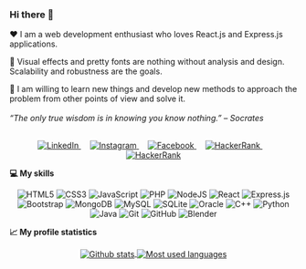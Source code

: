 ###  Hi there :wave:

:heart: I am a web development enthusiast who loves React.js and Express.js applications.

:triangular_ruler: Visual effects and pretty fonts are nothing without analysis and design. Scalability and robustness are the goals.

:closed_book: I am willing to learn new things and develop new methods to approach the problem from other points of view and solve it.
<br><br>
*“The only true wisdom is in knowing you know nothing.” – Socrates*
<br><br>

<p align="center">
	<a href="https://www.linkedin.com/in/thiagopereira98">
		<img alt="LinkedIn" src="https://img.shields.io/badge/thiagopereira98%20-%230077B5.svg?&style=for-the-badge&logo=linkedin&logoColor=white"/>
	</a>
	&nbsp;&nbsp;&nbsp;
	<a href="https://www.instagram.com/thiagod.98/">
		<img alt="Instagram" src="https://img.shields.io/badge/thiagod.98%20-%23E4405F.svg?&style=for-the-badge&logo=Instagram&logoColor=white"/>
	</a>
	&nbsp;&nbsp;&nbsp;
	<a href="https://www.facebook.com/Thiago.pereira.572/">
		<img alt="Facebook" src="https://img.shields.io/badge/Thiago Pereira%20-%231877F2.svg?&style=for-the-badge&logo=Facebook&logoColor=white"/>
	</a>
	&nbsp;&nbsp;&nbsp;
	<a href="https://www.hackerrank.com/Thiago_Pereira?hr_r=1">
		<img alt="HackerRank" src="https://img.shields.io/badge/-Hackerrank-2EC866?style=for-the-badge&logo=HackerRank&logoColor=white"/>
	</a>
	&nbsp;&nbsp;&nbsp;
	<a href="https://thiagopereiraufv.github.io/ThiagoPereiraUFV/">
		<img alt="HackerRank" src="https://img.shields.io/static/v1?style=for-the-badge&label=Portfolio&message=Thiago%20Pereira&color=orange"/>
	</a>
</p>


**:computer: My skills**

<p align="center">
	<img alt="HTML5" src="https://img.shields.io/badge/html5%20-%23E34F26.svg?&style=for-the-badge&logo=html5&logoColor=white"/>
	<img alt="CSS3" src="https://img.shields.io/badge/css3%20-%231572B6.svg?&style=for-the-badge&logo=css3&logoColor=white"/>
	<img alt="JavaScript" src="https://img.shields.io/badge/javascript%20-%23323330.svg?&style=for-the-badge&logo=javascript&logoColor=%23F7DF1E"/>
	<img alt="PHP" src="https://img.shields.io/badge/php-%23777BB4.svg?&style=for-the-badge&logo=php&logoColor=white"/>
	<img alt="NodeJS" src="https://img.shields.io/badge/node.js%20-%2343853D.svg?&style=for-the-badge&logo=node.js&logoColor=white"/>
	<img alt="React" src="https://img.shields.io/badge/react%20-%2320232a.svg?&style=for-the-badge&logo=react&logoColor=%2361DAFB"/>
	<img alt="Express.js" src="https://img.shields.io/badge/express.js%20-%23404d59.svg?&style=for-the-badge"/>
	<img alt="Bootstrap" src="https://img.shields.io/badge/bootstrap%20-%23563D7C.svg?&style=for-the-badge&logo=bootstrap&logoColor=white"/>
	<img alt="MongoDB" src ="https://img.shields.io/badge/MongoDB-%234ea94b.svg?&style=for-the-badge&logo=mongodb&logoColor=white"/>
	<img alt="MySQL" src="https://img.shields.io/badge/mysql-%2300f.svg?&style=for-the-badge&logo=mysql&logoColor=white"/>
	<img alt="SQLite" src ="https://img.shields.io/badge/sqlite-%2307405e.svg?&style=for-the-badge&logo=sqlite&logoColor=white"/>
	<img alt="Oracle" src ="https://img.shields.io/badge/oracle%20-%23F00000.svg?&style=for-the-badge&logo=oracle&logoColor=white"/>
	<img alt="C++" src="https://img.shields.io/badge/c++%20-%2300599C.svg?&style=for-the-badge&logo=c%2B%2B&ogoColor=white"/>
	<img alt="Python" src="https://img.shields.io/badge/python%20-%2314354C.svg?&style=for-the-badge&logo=python&logoColor=white"/>
	<img alt="Java" src="https://img.shields.io/badge/java-%23ED8B00.svg?&style=for-the-badge&logo=java&logoColor=white"/>
	<img alt="Git" src="https://img.shields.io/badge/git%20-%23F05033.svg?&style=for-the-badge&logo=git&logoColor=white"/>
	<img alt="GitHub" src="https://img.shields.io/badge/github%20-%23121011.svg?&style=for-the-badge&logo=github&logoColor=white"/>
	<img alt="Blender" src="https://img.shields.io/badge/blender%20-%23F5792A.svg?&style=for-the-badge&logo=blender&logoColor=white"/>
</p>

**:chart_with_upwards_trend: My profile statistics**
<p align="center">
	<a href="https://github-readme-stats.vercel.app/api?username=ThiagoPereiraUFV&show_icons=true&hide=issues">
		<img align="center" alt="Github stats" src="https://github-readme-stats.vercel.app/api?username=ThiagoPereiraUFV&show_icons=true&hide=issues"/>
	</a>
	<a href="https://github-readme-stats.vercel.app/api/top-langs/?username=ThiagoPereiraUFV&layout=compact&hide=php,scss&langs_count=8">
		<img align="center" alt="Most used languages" src="https://github-readme-stats.vercel.app/api/top-langs/?username=ThiagoPereiraUFV&layout=compact&hide=php,scss&langs_count=8"/>
	</a>
</p>

